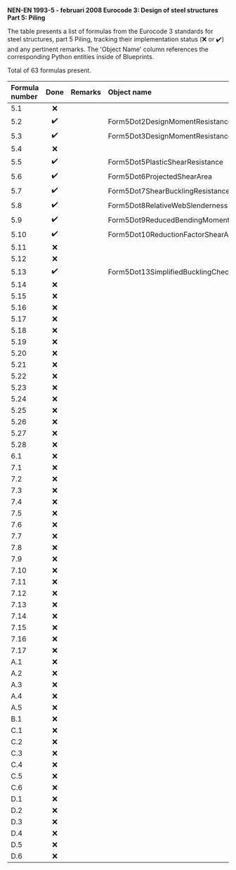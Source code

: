 **NEN-EN 1993-5 - februari 2008
Eurocode 3: Design of steel structures
Part 5: Piling**

The table presents a list of formulas from the Eurocode 3 standards for steel structures, part 5 Piling, tracking their implementation status
(:x: or :heavy_check_mark:) and any pertinent remarks. The 'Object Name' column references the corresponding Python entities inside of Blueprints.

Total of 63 formulas present.

| Formula number |        Done        | Remarks | Object name                              |
|:---------------|:------------------:|:--------|:-----------------------------------------|
| 5.1            |        :x:         |         |                                          |
| 5.2            | :heavy_check_mark: |         | Form5Dot2DesignMomentResistanceClass1Or2 |
| 5.3            | :heavy_check_mark: |         | Form5Dot3DesignMomentResistanceClass3    |
| 5.4            |        :x:         |         |                                          |
| 5.5            | :heavy_check_mark: |         | Form5Dot5PlasticShearResistance          |
| 5.6            | :heavy_check_mark: |         | Form5Dot6ProjectedShearArea              |
| 5.7            | :heavy_check_mark: |         | Form5Dot7ShearBucklingResistance         |
| 5.8            | :heavy_check_mark: |         | Form5Dot8RelativeWebSlenderness          |
| 5.9            | :heavy_check_mark: |         | Form5Dot9ReducedBendingMomentResistance  |
| 5.10           | :heavy_check_mark: |         | Form5Dot10ReductionFactorShearArea       |
| 5.11           |        :x:         |         |                                          |
| 5.12           |        :x:         |         |                                          |
| 5.13           | :heavy_check_mark: |         | Form5Dot13SimplifiedBucklingCheck        |
| 5.14           |        :x:         |         |                                          |
| 5.15           |        :x:         |         |                                          |
| 5.16           |        :x:         |         |                                          |
| 5.17           |        :x:         |         |                                          |
| 5.18           |        :x:         |         |                                          |
| 5.19           |        :x:         |         |                                          |
| 5.20           |        :x:         |         |                                          |
| 5.21           |        :x:         |         |                                          |
| 5.22           |        :x:         |         |                                          |
| 5.23           |        :x:         |         |                                          |
| 5.24           |        :x:         |         |                                          |
| 5.25           |        :x:         |         |                                          |
| 5.26           |        :x:         |         |                                          |
| 5.27           |        :x:         |         |                                          |
| 5.28           |        :x:         |         |                                          |
| 6.1            |        :x:         |         |                                          |
| 7.1            |        :x:         |         |                                          |
| 7.2            |        :x:         |         |                                          |
| 7.3            |        :x:         |         |                                          |
| 7.4            |        :x:         |         |                                          |
| 7.5            |        :x:         |         |                                          |
| 7.6            |        :x:         |         |                                          |
| 7.7            |        :x:         |         |                                          |
| 7.8            |        :x:         |         |                                          |
| 7.9            |        :x:         |         |                                          |
| 7.10           |        :x:         |         |                                          |
| 7.11           |        :x:         |         |                                          |
| 7.12           |        :x:         |         |                                          |
| 7.13           |        :x:         |         |                                          |
| 7.14           |        :x:         |         |                                          |
| 7.15           |        :x:         |         |                                          |
| 7.16           |        :x:         |         |                                          |
| 7.17           |        :x:         |         |                                          |
| A.1            |        :x:         |         |                                          |
| A.2            |        :x:         |         |                                          |
| A.3            |        :x:         |         |                                          |
| A.4            |        :x:         |         |                                          |
| A.5            |        :x:         |         |                                          |
| B.1            |        :x:         |         |                                          |
| C.1            |        :x:         |         |                                          |
| C.2            |        :x:         |         |                                          |
| C.3            |        :x:         |         |                                          |
| C.4            |        :x:         |         |                                          |
| C.5            |        :x:         |         |                                          |
| C.6            |        :x:         |         |                                          |
| D.1            |        :x:         |         |                                          |
| D.2            |        :x:         |         |                                          |
| D.3            |        :x:         |         |                                          |
| D.4            |        :x:         |         |                                          |
| D.5            |        :x:         |         |                                          |
| D.6            |        :x:         |         |                                          |
